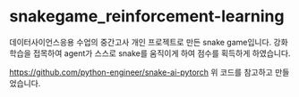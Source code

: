 # snakegame_reinforcement-learning

데이터사이언스응용 수업의 중간고사 개인 프로젝트로 만든 snake game입니다.
강화학습을 접목하여 agent가 스스로 snake를 움직이게 하여 점수를 획득하게 하였습니다.

https://github.com/python-engineer/snake-ai-pytorch
위 코드를 참고하고 만들었습니다.
